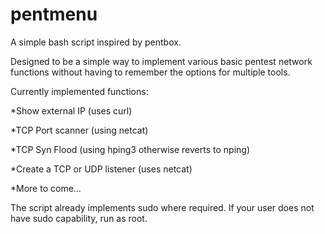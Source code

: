 # pentmenu
A simple bash script inspired by pentbox.

Designed to be a simple way to implement various basic pentest network functions without having to remember the options for multiple tools.

Currently implemented functions:

*Show external IP (uses curl)

*TCP Port scanner (using netcat)

*TCP Syn Flood (using hping3 otherwise reverts to nping)

*Create a TCP or UDP listener (uses netcat)

*More to come...


The script already implements sudo where required.  If your user does not have sudo capability, run as root.
